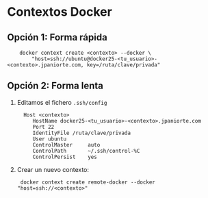 # Contextos Docker

## Opción 1: Forma rápida

        docker context create <contexto> --docker \
            "host=ssh://ubuntu@docker25-<tu_usuario>-<contexto>.jpaniorte.com, key=/ruta/clave/privada"

## Opción 2: Forma lenta

1. Editamos el fichero `.ssh/config`

         Host <contexto>
            HostName docker25-<tu_usuario>-<contexto>.jpaniorte.com
            Port 22
            IdentityFile /ruta/clave/privada
            User ubuntu
            ControlMaster     auto 
            ControlPath       ~/.ssh/control-%C
            ControlPersist    yes

1. Crear un nuevo contexto:

        docker context create remote-docker --docker "host=ssh://<contexto>"
